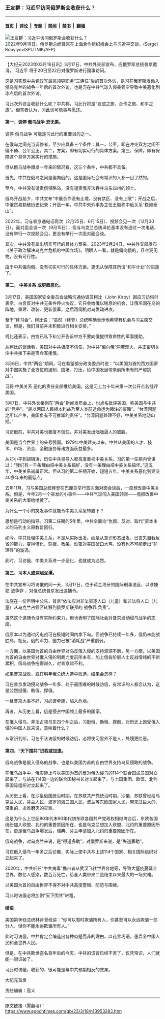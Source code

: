 ### 王友群：习近平访问俄罗斯会收获什么？

---

#### [首页](../../../..?n13953283) &nbsp;|&nbsp; [评论](../../../../../epoch-comment?n13953283) &nbsp;|&nbsp; [专题](../../../../../epoch-special?n13953283) &nbsp;|&nbsp; [禁闻](../../../../../epoch-news?n13953283) &nbsp;|&nbsp; [禁书](../../../../../books?n13953283) &nbsp;|&nbsp; [翻墙](https://github.com/gfw-breaker/nogfw/blob/master/README.md?n13953283)


<div><img alt="王友群：习近平访问俄罗斯会收获什么？" class="attachment-djy_600_400 size-djy_600_400 wp-post-image" src="https://i.epochtimes.com/assets/uploads/2023/03/id13953289-000_32JH33C-600x400-1.jpg"/>
<div class="caption">
 2022年9月16日，俄罗斯总统普京在上海合作组织峰会上与习近平交谈。(Sergei Bobylyov/SPUTNIK/AFP)
</div></div><hr/><div class="post_content" id="artbody" itemprop="articleBody">
 <!-- article content begin -->
 <p>
  【大纪元2023年03月19日讯】3月17日，中共外交部宣布，应俄罗斯总统普京邀请，
  <ok href="https://www.epochtimes.com/gb/tag/%E4%B9%A0%E8%BF%91%E5%B9%B3.html">
   习近平
  </ok>
  将于20日至22日对俄罗斯进行国事访问。
 </p>
 <p style="font-weight: 400;">
  这是习实现中共党政军最高领导职务“三连任”后的首次外访，是习在俄罗斯发动入侵乌克兰的战争一年后的首次外访，也是习在中共气球入侵美领空导致中美恶化到冰点后的首次外访。
 </p>
 <p style="font-weight: 400;">
  习此次外访会收获什么呢？中共称，习此行将是“友谊之旅、合作之旅、和平之旅”。但笔者认为，习此访可能事与愿违。
 </p>
 <h4 style="font-weight: 400;">
  <strong>
   第一，调停
   <ok href="https://www.epochtimes.com/gb/tag/%E4%BF%84%E4%B9%8C%E6%88%98%E4%BA%89.html">
    俄乌战争
   </ok>
   恐无果。
  </strong>
 </h4>
 <p style="font-weight: 400;">
  调停
  <ok href="https://www.epochtimes.com/gb/tag/%E4%BF%84%E4%B9%8C%E6%88%98%E4%BA%89.html">
   俄乌战争
  </ok>
  可能是习此行的重要目的之一。
 </p>
 <p style="font-weight: 400;">
  在俄乌之间充当调停者，至少应具备三个条件：其一，公平，即在冲突双方之间不偏不倚、公平公正。其二，方案，即有切实可行的具体方案。第三，保障，即有保障这个具体方案实行的措施。
 </p>
 <p style="font-weight: 400;">
  但从俄乌战争爆发一年来的情况看，这三个条件，中共都不具备。
 </p>
 <p style="font-weight: 400;">
  首先，中共在俄乌之间是偏向俄的。这是国际社会有常识的人都一目了然的。
 </p>
 <p style="font-weight: 400;">
  至今，中共没有谴责俄侵略乌，没有谴责俄非法吞并乌东四州的领土。
 </p>
 <p style="font-weight: 400;">
  俄乌开战前夕，中共宣布“中俄合作没有止境、没有禁区、没有上限”；开战之后，中俄贸易额破历史纪录；开战一年，中共中央外事办主任王毅称中俄关系“稳如泰山”。
 </p>
 <p style="font-weight: 400;">
  2022年，习与普京通电话两次（2月25日、6月15日）、视频会见一次（12月30日），面对面会谈一次（9月15日），但与乌克兰总统泽伦基本没有通过一次电话，没有举行一次视频会见，更没有举行一次面对面会谈。
 </p>
 <p style="font-weight: 400;">
  其次，中共没有拿出切实可行的具体方案来。2023年2月24日，中共外交部发布《关于政治解决乌克兰危机的中国立场》。明眼人一看，就是偏向俄的，且空洞无物，没有可行性。
 </p>
 <p style="font-weight: 400;">
  由于中共偏向俄、没有切实可行的具体方案，更无从保障其所谓“和平计划”的实施了。
 </p>
 <h4 style="font-weight: 400;">
  <strong>
   第二，
   <ok href="https://www.epochtimes.com/gb/tag/%E4%B8%AD%E7%BE%8E%E5%85%B3%E7%B3%BB.html">
    中美关系
   </ok>
   或更趋恶化。
  </strong>
 </h4>
 <p style="font-weight: 400;">
  3月17日，美国国家安全委员会战略沟通协调员柯比（John Kirby）回应习访俄时表示，白宫反对中共无条件停火协议，它只会给俄以喘息的机会，让俄巩固在乌的阵地，重建、改装、更新俄军，之后再伺机对乌发动进攻。
 </p>
 <p style="font-weight: 400;">
  至于“拜习会”，柯比说：“虽然（拜登）总统明确表示他希望有机会与习主席交谈，但是，我们目前并未积极进行相关安排。”
 </p>
 <p style="font-weight: 400;">
  柯比还表示，白宫已私下和公开告诉中方不要向俄提供致命性的军事援助。
 </p>
 <p style="font-weight: 400;">
  从柯比的谈话看，美国对中共极度不信任，对中共“偏向俄”洞若观火，并正密切关注中共接下来是否会军援俄。
 </p>
 <p style="font-weight: 400;">
  3月6日，中共“两会”期间，习在看望部分政协委员时说：“以美国为首的西方国家对中国实施了全方位的遏制、围堵、打压，给中国发展带来前所未有的严峻挑战”。
 </p>
 <p style="font-weight: 400;">
  习将
  <ok href="https://www.epochtimes.com/gb/tag/%E4%B8%AD%E7%BE%8E%E5%85%B3%E7%B3%BB.html">
   中美关系
  </ok>
  恶化的责任全部推给美国。这是习上台十年来第一次公开点名批评美国。
 </p>
 <p style="font-weight: 400;">
  3月7日，中共外长秦刚在“两会”新闻发布会上，也点名批评美国，称美国与中共的“竞争”，“是以两国人民根本利益乃至人类前途命运为赌注的豪赌”。“台湾问题之所以产生，美国负有不可推卸的责任”。“台湾问题处理不好、中美关系地动山摇。”
 </p>
 <p style="font-weight: 400;">
  习访俄前，中共对美也极度不信任，并对美发出咄咄逼人的威胁。
 </p>
 <p style="font-weight: 400;">
  美国是当今世界上的头号强国。1979年中美建交以来，中共从美国的人才、技术、市场、资金、金融服务等诸方面获益最多。
 </p>
 <p style="font-weight: 400;">
  从邓小平到胡锦涛，历任中共领导人都高度重视中美关系。习的第一任期内曾讲过：“我们有一千条理由把中美关系搞好，没有一条理由把中美关系搞坏。”这五年，中美关系尚属正常。但从习的第二任期开始，短短五年，中美关系恶化到建交40多年来的最低点。
 </p>
 <p style="font-weight: 400;">
  去年11月，习与美国总统拜登在巴厘岛举行首次面对面会谈后，一度想改善中美关系。但是，今年2月一个突发的小事件——中共气球闯入美国领空——竟把改善中美关系的大事给搅黄了。
 </p>
 <p style="font-weight: 400;">
  为什么一个小的突发事件就能令中美关系急转直下？
 </p>
 <p style="font-weight: 400;">
  思想是行动的指导。习第二任期的5年里，中共全面向“仇恨、反对、取代”资本主义的马列主义原教旨回归。
 </p>
 <p style="font-weight: 400;">
  如今，中共处理中美关系，不是从实际出发，而是从意识形态出发，已丧失自我反省的能力，变得僵化、刻板、教条，动辄对美国破口大骂，没有也不可能走出“非理性”的漩涡。
 </p>
 <p style="font-weight: 400;">
  此时，习访俄、中美关系进一步恶化，也就成为必然。
 </p>
 <h4 style="font-weight: 400;">
  <strong>
   第三，习本人或深陷泥潭。
  </strong>
 </h4>
 <p style="font-weight: 400;">
  在中共宣布习将访俄的同一天，3月17日，位于荷兰海牙的国际刑事法庭，以涉嫌犯
  <ok href="https://www.epochtimes.com/gb/tag/%E6%88%98%E4%BA%89%E7%BD%AA.html">
   战争罪
  </ok>
  ，对俄总统普京发出逮捕令。
 </p>
 <p style="font-weight: 400;">
  法庭在一份声明中公告，普京“依法应对非法驱逐人口（儿童）和非法将人口（儿童）从乌克兰占领区转移到俄罗斯联邦的
  <ok href="https://www.epochtimes.com/gb/tag/%E6%88%98%E4%BA%89%E7%BD%AA.html">
   战争罪
  </ok>
  负责”。
 </p>
 <p style="font-weight: 400;">
  虽然这个逮捕令没有实际约束力，但也表明了国际社会对普京发动侵乌战争的态度。
 </p>
 <p style="font-weight: 400;">
  俄原本以为通过闪电战可在极短时间内拿下乌。但战争已持续一年多，俄仍未能战胜乌，相反，俄的军力、国力已被“消耗战”严重削弱。
 </p>
 <p style="font-weight: 400;">
  一方面，以美国为首的自由世界对乌反俄入侵的支持源源不断，另一方面，以美国为首的自由世界对俄入侵的制裁力度前所未有，加上俄各阶层人士反战情绪的不断累积，俄乌战争拖得越久，对普京越不利。
 </p>
 <p style="font-weight: 400;">
  如果普京战败，或在明年俄总统大选中败选，结果会怎样？
 </p>
 <p style="font-weight: 400;">
  习在普京发动侵乌战争一年多、处于最困难的时候访俄，有常识的人都会认为，这是公然挺俄、助俄、撑俄。
 </p>
 <p style="font-weight: 400;">
  一旦普京大事不好，习必遭牵连，陷入危境。
 </p>
 <p style="font-weight: 400;">
  再者，从历史上看，俄是侵占中国领土最多的国家。
 </p>
 <p style="font-weight: 400;">
  在俄入侵乌、非法占领乌东四个州之后，习挺俄、助俄、撑俄，对历史上饱受俄入侵的中国人民来说，意味着什么？
 </p>
 <p style="font-weight: 400;">
  从常识判断，习在不该访俄的时候访俄，必将使习里外不是人，处境更险恶。
 </p>
 <h4 style="font-weight: 400;">
  <strong>
   第四，“天下围共”进程或加速。
  </strong>
 </h4>
 <p style="font-weight: 400;">
  俄乌战争是俄入侵乌的战争，也是以美国为首的自由世界支持乌反侵略的战争。
 </p>
 <p style="font-weight: 400;">
  在俄乌战争中，俄实际上与以美国为首的反对俄入侵乌的114个联合国成员国对立起来了，与站在114国一边的联合国秘书长对立起来了，与七国集团、欧盟、北约等国际组织对立起来了。
 </p>
 <p style="font-weight: 400;">
  从历史上看，在沙皇俄国统治时期，在苏联共产党统治时期，沙俄、苏联曾经给乌克兰人民，芬兰人民，波罗的海三国人民，波兰等东欧国家人民，带来过巨大的、深重的、永难磨灭的灾难。
 </p>
 <p style="font-weight: 400;">
  这是为什么上世纪80年代末90年代初东欧各国共产党政权相继垮台后，东欧各国纷纷加入欧盟、北约的重要原因所在，也是乌克兰想加入欧盟、北约的重要原因所在，更是俄乌战争爆发后，瑞典、芬兰申请加入北约的重要原因所在。
 </p>
 <p style="font-weight: 400;">
  俄乌战争，对乌克兰来说，是“得道多助”，对俄罗斯来说，是“失道寡助”。
 </p>
 <p style="font-weight: 400;">
  习在俄入侵乌一年多之后访俄，实际上使中共与上述114个国家、相关国际组织对立起来了。
 </p>
 <p style="font-weight: 400;">
  2020年，中共听任“中共病毒”携带者从武汉飞往世界各地等，导致大瘟疫蔓延全世界，数亿人感染，数百万死亡，给全人类带来二战结束以来最大的一场灾难。
 </p>
 <p style="font-weight: 400;">
  以美国为首的自由世界不得不对中共高度警惕、防范与围堵。
 </p>
 <p style="font-weight: 400;">
  习此时访俄必将加剧“天下围共”进程。
 </p>
 <h4 style="font-weight: 400;">
  <strong>
   结语
  </strong>
 </h4>
 <p style="font-weight: 400;">
  美国第16任总统林肯曾经讲：“你可以暂时欺骗所有人，你甚至可以永远欺骗一部分人，但你不能永远欺骗所有人。”
 </p>
 <p style="font-weight: 400;">
  此时习访俄，中共肯定会编造出各种似是而非的理由，以花言巧语，愚弄全中国人民和全世界人民。
 </p>
 <p style="font-weight: 400;">
  但是，在中共欺世盗名百年后的今天，中共的谎言已经不灵了，仅凭常识，人们就能一眼识破了。
 </p>
 <p style="font-weight: 400;">
  习此时访俄，收获的，很可能是与中共预期相反的效果。
 </p>
 <p style="font-weight: 400;">
  大纪元首发
 </p>
 <p style="font-weight: 400;">
  责任编辑：高义
 </p>
 <!-- article content end -->
 <div id="below_article_ad">
 </div>
</div>


---

原文链接（需翻墙）：https://www.epochtimes.com/gb/23/3/18/n13953283.htm